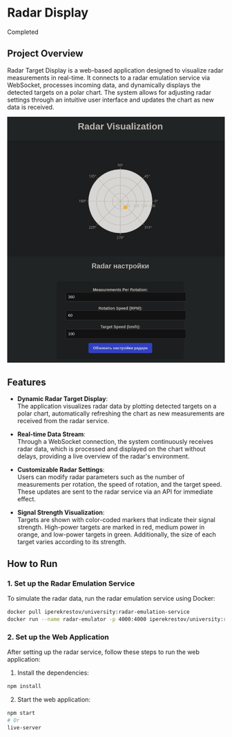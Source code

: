# Radar Display
Completed

## Project Overview
Radar Target Display is a web-based application designed to visualize radar measurements in real-time. It connects to a radar emulation service via WebSocket, processes incoming data, and dynamically displays the detected targets on a polar chart. The system allows for adjusting radar settings through an intuitive user interface and updates the chart as new data is received.

![Radar Display](image.png)
## Features

- **Dynamic Radar Target Display**:  
  The application visualizes radar data by plotting detected targets on a polar chart, automatically refreshing the chart as new measurements are received from the radar service.

- **Real-time Data Stream**:  
  Through a WebSocket connection, the system continuously receives radar data, which is processed and displayed on the chart without delays, providing a live overview of the radar's environment.

- **Customizable Radar Settings**:  
  Users can modify radar parameters such as the number of measurements per rotation, the speed of rotation, and the target speed. These updates are sent to the radar service via an API for immediate effect.

- **Signal Strength Visualization**:  
  Targets are shown with color-coded markers that indicate their signal strength. High-power targets are marked in red, medium power in orange, and low-power targets in green. Additionally, the size of each target varies according to its strength.

## How to Run

### 1. Set up the Radar Emulation Service
To simulate the radar data, run the radar emulation service using Docker:

```bash
docker pull iperekrestov/university:radar-emulation-service
docker run --name radar-emulator -p 4000:4000 iperekrestov/university:radar-emulation-service
```

### 2. Set up the Web Application
After setting up the radar service, follow these steps to run the web application:

1. Install the dependencies:

```bash
npm install
```

2. Start the web application:

```bash
npm start
# Or
live-server
```
